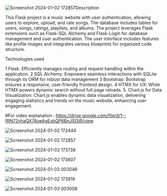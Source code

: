 ![Screenshot 2024-01-02 172857](https://github.com/Ponraj-dev/Music_application/assets/110389942/62a91879-d842-45c4-8d6d-33c9d896442e)Description

This Flask project is a music website with user authentication, allowing users to explore, upload, and rate songs. 
The database includes tables for users, songs, ratings, playlists, and albums. The project leverages Flask 
extensions such as Flask-SQL Alchemy and Flask-Login for database management and user authentication. The 
user interface includes features like profile images and integrates various blueprints for organized code 
structure.

Technologies used

1 Flask: Efficiently manages routing and request handling within the application.
2 SQL Alchemy: Empowers seamless interactions with SQLite through its ORM for robust data management 
3 Bootstrap: Bootstrap ensures a responsive, user-friendly frontend design.
4 HTMX for UX: While HTMX powers dynamic search without full page reloads.
5. Chart.js for Data Visualization: Chart.js enables dynamic data visualization, delivering engaging statistics 
and trends on the music website, enhancing user engagement.

#For video explanation : https://drive.google.com/file/d/1--fRN72vhaQX78oeAgExbQP6BnJSl3iR/view

![Screenshot 2024-01-02 172444](https://github.com/Ponraj-dev/Music_application/assets/110389942/44edce9d-1ffd-4107-891a-7289753707b1)

![Screenshot 2024-01-02 172857](https://github.com/Ponraj-dev/Music_application/assets/110389942/d52a01fa-ed87-4712-8b57-b0aee3804e0b)

![Screenshot 2024-01-02 173738](https://github.com/Ponraj-dev/Music_application/assets/110389942/e172802c-bc14-4e9c-b7e0-d745393a9557)

![Screenshot 2024-01-02 173607](https://github.com/Ponraj-dev/Music_application/assets/110389942/6411d804-4bd4-4cf3-ad2d-3c62448054d1)

![Screenshot 2024-01-03 003046](https://github.com/Ponraj-dev/Music_application/assets/110389942/84c73292-0b27-4cc8-9865-466751b45141)

![Screenshot 2024-01-02 173919](https://github.com/Ponraj-dev/Music_application/assets/110389942/fb94bfcc-3a53-403a-994f-2cec7d5a9d23)

![Screenshot 2024-01-03 003008](https://github.com/Ponraj-dev/Music_application/assets/110389942/c112cfe7-05f4-46d0-b481-d81558b1f6e6)

